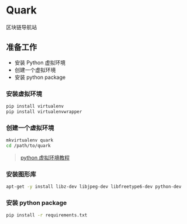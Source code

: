 # Quark
区块链导航站


## 准备工作

- 安装 Python 虚拟环境
- 创建一个虚拟环境
- 安装 python package


### 安装虚拟环境

```bash
pip install virtualenv
pip install virtualenvwrapper
```

### 创建一个虚拟环境
```bash
mkvirtualenv quark
cd /path/to/quark
```

> [python 虚拟环境教程](http://jiaxin.im/blog/ru-he-zheng-que-de-shi-yong-vi/)

### 安装图形库
```bash
apt-get -y install libz-dev libjpeg-dev libfreetype6-dev python-dev
```

### 安装 python package
```bash
pip install -r requirements.txt 
```


    
     
    
    